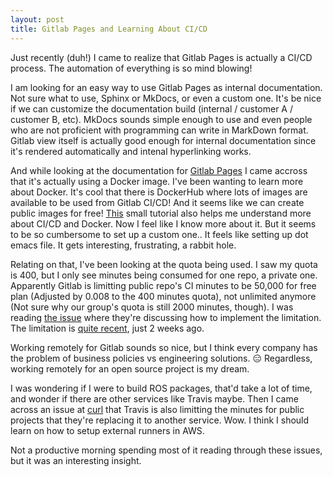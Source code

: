 ```yaml
---
layout: post
title: Gitlab Pages and Learning About CI/CD
---
```


Just recently (duh!) I came to realize that Gitlab Pages is actually a CI/CD process. The automation of everything is so mind blowing!

I am looking for an easy way to use Gitlab Pages as internal documentation. Not sure what to use, Sphinx or MkDocs, or even a custom one. It's be nice if we can customize the documentation build (internal / customer A / customer B, etc). MkDocs sounds simple enough to use and even people who are not proficient with programming can write in MarkDown format. Gitlab view itself is actually good enough for internal documentation since it's rendered automatically and intenal hyperlinking works.

And while looking at the documentation for [Gitlab Pages](https://docs.gitlab.com/ee/user/project/pages/getting_started/pages_from_scratch.html#choose-a-docker-image) I came accross that it's actually using a Docker image. I've been wanting to learn more about Docker. It's cool that there is DockerHub where lots of images are available to be used from Gitlab CI/CD! And it seems like we can create public images for free! [This](https://www.vipinajayakumar.com/continuous-integration-of-latex-projects-with-gitlab-pages.html) small tutorial also helps me understand more about CI/CD and Docker. Now I feel like I know more about it. But it seems to be so cumbersome to set up a custom one.. It feels like setting up dot emacs file. It gets interesting, frustrating, a rabbit hole.

Relating on that, I've been looking at the quota being used. I saw my quota is 400, but I only see minutes being consumed for one repo, a private one. Apparently Gitlab is limitting public repo's CI minutes to be 50,000 for free plan (Adjusted by 0.008 to the 400 minutes quota), not unlimited anymore (Not sure why our group's quota is still 2000 minutes, though). I was reading [the issue](https://gitlab.com/gitlab-org/gitlab/-/issues/243722) where they're discussing how to implement the limitation. The limitation is [quite recent](https://docs.gitlab.com/ee/subscriptions/gitlab_com/index.html#ci-pipeline-minutes), just 2 weeks ago.

Working remotely for Gitlab sounds so nice, but I think every company has the problem of business policies vs engineering solutions. :expressionless: Regardless, working remotely for an open source project is my dream.

I was wondering if I were to build ROS packages, that'd take a lot of time, and wonder if there are other services like Travis maybe. Then I came across an issue at [curl](https://github.com/curl/curl/issues/7150) that Travis is also limitting the minutes for public projects that they're replacing it to another service. Wow. I think I should learn on how to setup external runners in AWS.

Not a productive morning spending most of it reading through these issues, but it was an interesting insight.

